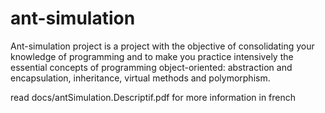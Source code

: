 # ant-simulation
Ant-simulation project is a project with the objective of consolidating your knowledge of programming and
to make you practice intensively the essential concepts of programming
object-oriented: abstraction and encapsulation, inheritance, virtual methods and
polymorphism.


read docs/antSimulation.Descriptif.pdf for more information in french
